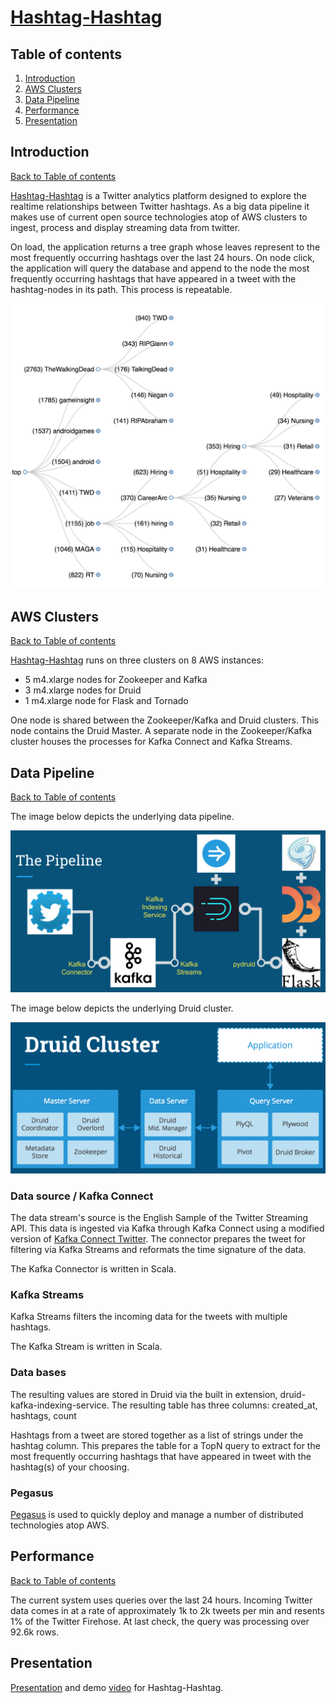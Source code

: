 # [Hashtag-Hashtag](http://htht.tech)

## Table of contents
1. [Introduction](README.md#introduction)
2. [AWS Clusters](README.md#aws-clusters)
3. [Data Pipeline](README.md#data-pipeline)
4. [Performance](README.md#performance)
5. [Presentation](README.md#presentation)


## Introduction
[Back to Table of contents](README.md#table-of-contents)

[Hashtag-Hashtag](http://htht.tech) is a Twitter analytics platform designed to explore the realtime relationships between Twitter hashtags. As a big data pipeline it makes use of current open source technologies atop of AWS clusters to ingest, process and display streaming data from twitter.

On load, the application returns a tree graph whose leaves represent to the most frequently occurring hashtags over the last 24 hours. On node click, the application will query the database and append to the node the most frequently occurring hashtags that have appeared in a tweet with the hashtag-nodes in its path. This process is repeatable.

![Alt text](flask/app/static/img/htht_graph.png?raw=true "Hashtag-Hashtag Tree")


## AWS Clusters
[Back to Table of contents](README.md#table-of-contents)

[Hashtag-Hashtag](http://htht.tech) runs on three clusters on 8 AWS instances:
<ul>
<li>5 m4.xlarge nodes for Zookeeper and Kafka</li>
<li>3 m4.xlarge nodes for Druid </li>
<li>1 m4.xlarge node for Flask and Tornado</li>
</ul>
One node is shared between the Zookeeper/Kafka and Druid clusters. This node contains the Druid Master.
A separate node in the Zookeeper/Kafka cluster houses the processes for Kafka Connect and Kafka Streams.

## Data Pipeline
[Back to Table of contents](README.md#table-of-contents)

The image below depicts the underlying data pipeline.

![Alt text](flask/app/static/img/pipeline.png?raw=true "Pipeline")

The image below depicts the underlying Druid cluster.

![Alt text](flask/app/static/img/druid_cluster.png?raw=true "Druid Cluster")

### Data source / Kafka Connect
The data stream's source is the English Sample of the Twitter Streaming API. This data is ingested via Kafka through Kafka Connect using a modified version of [Kafka Connect Twitter](https://github.com/Eneco/kafka-connect-twitter). The connector prepares the tweet for filtering via Kafka Streams and reformats the time signature of the data.

The Kafka Connector is written in Scala.

### Kafka Streams
Kafka Streams filters the incoming data for the tweets with multiple hashtags.

The Kafka Stream is written in Scala.

### Data bases
The resulting values are stored in Druid via the built in extension, druid-kafka-indexing-service. The resulting table has three columns: created_at, hashtags, count

Hashtags from a tweet are stored together as a list of strings under the hashtag column. This prepares the table for a TopN query to extract for the most frequently occurring hashtags that have appeared in tweet with the hashtag(s) of your choosing.

### Pegasus
[Pegasus](https://github.com/InsightDataScience/pegasus) is used to quickly deploy and manage a number of distributed technologies atop AWS.

## Performance
[Back to Table of contents](README.md#table-of-contents)

The current system uses queries over the last 24 hours. Incoming Twitter data comes in at a rate of approximately 1k to 2k tweets per min and resents 1% of the Twitter Firehose. At last check, the query was processing over 92.6k rows.

## Presentation
[Presentation](https://goo.gl/26PQ1X) and demo [video](https://youtu.be/GwismjdBSJ8) for Hashtag-Hashtag.

